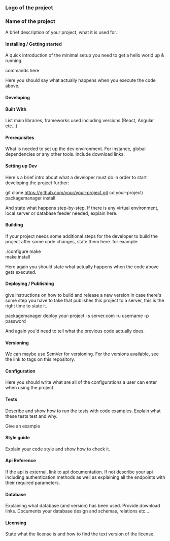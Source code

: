 






### Logo of the project  
### Name of the project  


A brief description of your project, what it is used for.
#### Installing / Getting started

A quick introduction of the minimal setup you need to get a hello world up & running.

commands here

Here you should say what actually happens when you execute the code above.
#### Developing
#### Built With

List main libraries, frameworks used including versions (React, Angular etc...)
#### Prerequisites

What is needed to set up the dev environment. For instance, global dependencies or any other tools. include download links.
#### Setting up Dev

Here's a brief intro about what a developer must do in order to start developing the project further:

git clone https://github.com/your/your-project.git
cd your-project/
packagemanager install  

And state what happens step-by-step. If there is any virtual environment, local server or database feeder needed, explain here.
#### Building

If your project needs some additional steps for the developer to build the project after some code changes, state them here. for example:

./configure
make  
make install

Here again you should state what actually happens when the code above gets executed.  

#### Deploying / Publishing

give instructions on how to build and release a new version In case there's some step you have to take that publishes this project to a server, this is the right time to state it.

packagemanager deploy your-project -s server.com -u username -p password

And again you'd need to tell what the previous code actually does.
#### Versioning

We can maybe use SemVer for versioning. For the versions available, see the link to tags on this repository.

#### Configuration

Here you should write what are all of the configurations a user can enter when using the project.
#### Tests

Describe and show how to run the tests with code examples. Explain what these tests test and why.

Give an example

#### Style guide

Explain your code style and show how to check it.
#### Api Reference

If the api is external, link to api documentation. If not describe your api including authentication methods as well as explaining all the endpoints with their required parameters.
#### Database

Explaining what database (and version) has been used. Provide download links. Documents your database design and schemas, relations etc...
#### Licensing

State what the license is and how to find the text version of the license.
